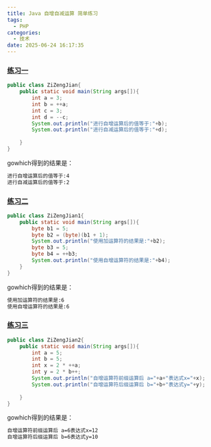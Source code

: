 ```yaml
---
title: Java 自增自减运算 简单练习
tags:
  - PHP
categories:
  - 技术
date: 2025-06-24 16:17:35
---
```


### [练习一](#1)

```java
public class ZiZengJian{
	public static void main(String args[]){
		int a = 3;
		int b = ++a;
		int c = 3;
		int d = --c;
		System.out.println("进行自增运算后的值等于:"+b);
		System.out.println("进行自减运算后的值等于:"+d);
			
	}
}
```

gowhich得到的结果是：

```bash
进行自增运算后的值等于:4
进行自减运算后的值等于:2
```

### [练习二](#2)

```java
public class ZiZengJian1{
	public static void main(String args[]){
		byte b1 = 5;
		byte b2 = (byte)(b1 + 1);
		System.out.println("使用加运算符的结果是:"+b2);
		byte b3 = 5;
		byte b4 = ++b3;
		System.out.println("使用自增运算符的结果是:"+b4); 
	}
}
```

gowhich得到的结果是：

```bash
使用加运算符的结果是:6
使用自增运算符的结果是:6
```

### [练习三](#3)

```java
public class ZiZengJian2{
	public static void main(String args[]){
		int a = 5;
		int b = 5;
		int x = 2 * ++a;
		int y = 2 * b++;
		System.out.println("自增运算符前缀运算后 a="+a+"表达式x="+x);
		System.out.println("自增运算符后缀运算后 b="+b+"表达式y="+y);
		
	}
}
```

gowhich得到的结果是：

```bash
自增运算符前缀运算后 a=6表达式x=12
自增运算符后缀运算后 b=6表达式y=10
```

